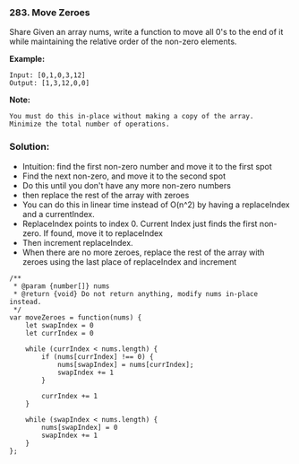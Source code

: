 ### 283. Move Zeroes

Share
Given an array nums, write a function to move all 0's to the end of it while maintaining the relative order of the non-zero elements.

**Example:**
```
Input: [0,1,0,3,12]
Output: [1,3,12,0,0]
```

**Note:**
```
You must do this in-place without making a copy of the array.
Minimize the total number of operations.
```

### Solution:
- Intuition: find the first non-zero number and move it to the first spot
- Find the next non-zero, and move it to the second spot
- Do this until you don't have any more non-zero numbers
- then replace the rest of the array with zeroes
- You can do this in linear time instead of O(n^2) by having a replaceIndex and a currentIndex. 
- ReplaceIndex points to index 0. Current Index just finds the first non-zero. If found, move it to replaceIndex
- Then increment replaceIndex.
- When there are no more zeroes, replace the rest of the array with zeroes using the last place of replaceIndex and increment
```
/**
 * @param {number[]} nums
 * @return {void} Do not return anything, modify nums in-place instead.
 */
var moveZeroes = function(nums) {
    let swapIndex = 0
    let currIndex = 0
    
    while (currIndex < nums.length) {
        if (nums[currIndex] !== 0) {
            nums[swapIndex] = nums[currIndex];
            swapIndex += 1
        }
        
        currIndex += 1
    }
    
    while (swapIndex < nums.length) {
        nums[swapIndex] = 0
        swapIndex += 1
    }
};
```
